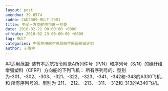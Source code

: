 ```yaml
---
layout: post
amendno: 39-6574
cadno: CAD2009-MULT-29R1
title: 平尾－方向舵侧包皮－检查
date: 2010-02-22 00:00:00 +0800
effdate: 2010-02-23 00:00:00 +0800
tag: MULT
categories: 中国民用航空总局航空器适航审定司
author: 于敬宇
---
```


##适用范围:
装有本适航指令附录A所列件号（P/N）和序列号（S/N）的碳纤维增强塑料（CFRP）方向舵的下列飞机： 所有序列号的、型别为-301、-302、-303、-321、-322、-323、-341、-342和-343的A330飞机，和 所有序列号的、型别为-211、-212、-213、-311、-312和-313的A340飞机。

